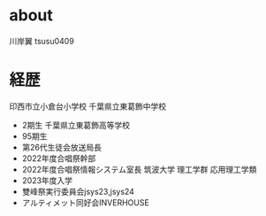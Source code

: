 # about
川岸翼
tsusu0409

# 経歴
印西市立小倉台小学校
千葉県立東葛飾中学校
* 2期生
千葉県立東葛飾高等学校
* 95期生
* 第26代生徒会放送局長
* 2022年度合唱祭幹部
* 2022年度合唱祭情報システム室長
筑波大学 理工学群 応用理工学類
* 2023年度入学
* 雙峰祭実行委員会jsys23,jsys24
* アルティメット同好会INVERHOUSE
